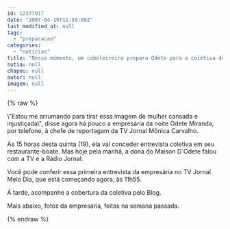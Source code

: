 ```yaml
---
id: 12377917
date: "2007-04-19T11:50:00Z"
last_modified_at: null
tags:
  - "preparacao"
categories:
  - "noticias"
title: "Nesse momento, um cabeleireiro prepara Odete para a coletiva de hoje \u00e0 tarde"
sutia: null
chapeu: null
autor: null
imagem: null
---
```

{% raw %}
<p><P>\"Estou me arrumando para tirar&nbsp;essa imagem de mulher cansada e injustiçada\", disse agora há pouco a empresária da noite Odete Miranda, por telefone, à chefe de reportagam da TV Jornal Mônica Carvalho.</P></p>
<p><P>Às 15 horas desta quinta (19), ela vai conceder entrevista coletiva em seu restaurante-boate. Mas hoje pela manhã, a dona do Maison D´Odete falou com a TV e a Rádio Jornal.</P></p>
<p><P>Você pode conferir essa primeira entrevista da empresária no TV Jornal Meio Dia, que está começando agora, às 11h55.</P></p>
<p><P>À tarde, acompanhe a cobertura da coletiva pelo Blog.</P></p>
<p><P>Mais abaixo, fotos da empresária, feitas na semana passada.</P> </p>
{% endraw %}